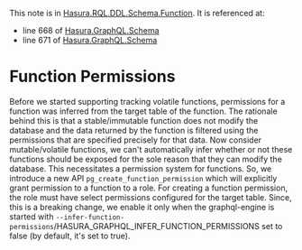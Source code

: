 This note is in [Hasura.RQL.DDL.Schema.Function](https://github.com/hasura/graphql-engine/blob/master/server/src-lib/Hasura/RQL/DDL/Schema/Function.hs#L187).
It is referenced at:
  - line 668 of [Hasura.GraphQL.Schema](https://github.com/hasura/graphql-engine/blob/master/server/src-lib/Hasura/GraphQL/Schema.hs#L668)
  - line 671 of [Hasura.GraphQL.Schema](https://github.com/hasura/graphql-engine/blob/master/server/src-lib/Hasura/GraphQL/Schema.hs#L671)

# Function Permissions

Before we started supporting tracking volatile functions, permissions
for a function was inferred from the target table of the function.
The rationale behind this is that a stable/immutable function does not
modify the database and the data returned by the function is filtered using
the permissions that are specified precisely for that data.
Now consider mutable/volatile functions, we can't automatically infer whether or
not these functions should be exposed for the sole reason that they can modify
the database. This necessitates a permission system for functions.
So, we introduce a new API `pg_create_function_permission` which will
explicitly grant permission to a function to a role. For creating a
function permission, the role must have select permissions configured
for the target table.
Since, this is a breaking change, we enable it only when the graphql-engine
is started with
`--infer-function-permissions`/HASURA_GRAPHQL_INFER_FUNCTION_PERMISSIONS set
to false (by default, it's set to true).

